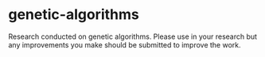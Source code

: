 # genetic-algorithms
Research conducted on genetic algorithms. Please use in your research but any improvements you make should be submitted to improve the work.
